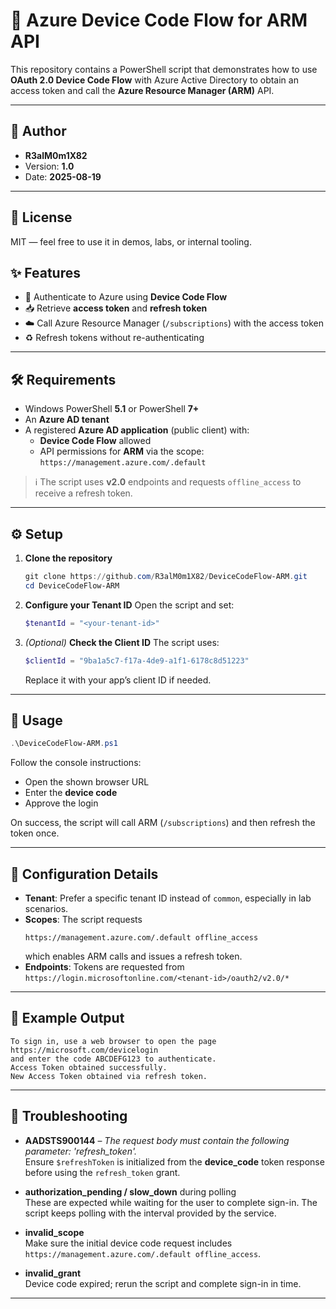 # 🔑 Azure Device Code Flow for ARM API

This repository contains a PowerShell script that demonstrates how to use **OAuth 2.0 Device Code Flow** with Azure Active Directory to obtain an access token and call the **Azure Resource Manager (ARM)** API.

---

## 👤 Author
- **R3alM0m1X82**  
- Version: **1.0**  
- Date: **2025-08-19**

---

## 📜 License
MIT — feel free to use it in demos, labs, or internal tooling.

## ✨ Features
- 🔐 Authenticate to Azure using **Device Code Flow**
- 📥 Retrieve **access token** and **refresh token**
- ☁️ Call Azure Resource Manager (`/subscriptions`) with the access token
- ♻️ Refresh tokens without re-authenticating

---

## 🛠 Requirements
- Windows PowerShell **5.1** or PowerShell **7+**
- An **Azure AD tenant**
- A registered **Azure AD application** (public client) with:
  - **Device Code Flow** allowed
  - API permissions for **ARM** via the scope: `https://management.azure.com/.default`

> ℹ️ The script uses **v2.0** endpoints and requests `offline_access` to receive a refresh token.

---

## ⚙️ Setup
1. **Clone the repository**
   ```powershell
   git clone https://github.com/R3alM0m1X82/DeviceCodeFlow-ARM.git
   cd DeviceCodeFlow-ARM
   ```

2. **Configure your Tenant ID**
   Open the script and set:
   ```powershell
   $tenantId = "<your-tenant-id>"
   ```

3. *(Optional)* **Check the Client ID**
   The script uses:
   ```powershell
   $clientId = "9ba1a5c7-f17a-4de9-a1f1-6178c8d51223"
   ```
   Replace it with your app’s client ID if needed.

---

## 🚀 Usage
```powershell
.\DeviceCodeFlow-ARM.ps1
```

Follow the console instructions:
- Open the shown browser URL
- Enter the **device code**
- Approve the login

On success, the script will call ARM (`/subscriptions`) and then refresh the token once.

---

## 🧩 Configuration Details
- **Tenant**: Prefer a specific tenant ID instead of `common`, especially in lab scenarios.
- **Scopes**: The script requests  
  ```
  https://management.azure.com/.default offline_access
  ```
  which enables ARM calls and issues a refresh token.
- **Endpoints**: Tokens are requested from  
  `https://login.microsoftonline.com/<tenant-id>/oauth2/v2.0/*`

---

## 🧪 Example Output
```text
To sign in, use a web browser to open the page https://microsoft.com/devicelogin
and enter the code ABCDEFG123 to authenticate.
Access Token obtained successfully.
New Access Token obtained via refresh token.
```

---

## 🧯 Troubleshooting
- **AADSTS900144** – *The request body must contain the following parameter: 'refresh_token'.*  
  Ensure `$refreshToken` is initialized from the **device_code** token response before using the `refresh_token` grant.

- **authorization_pending / slow_down** during polling  
  These are expected while waiting for the user to complete sign-in. The script keeps polling with the interval provided by the service.

- **invalid_scope**  
  Make sure the initial device code request includes `https://management.azure.com/.default offline_access`.

- **invalid_grant**  
  Device code expired; rerun the script and complete sign-in in time.

---


